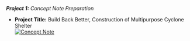 <i>**Project 1:** Concept Note Preparation</i><br>
- **Project Title:** Build Back Better, Construction of Multipurpose Cyclone Shelter <br>
[![Concept Note](https://img.shields.io/static/v1?label=Concept%20Note&message=%20&color=E74C3C&style=for-the-badge)](Project/Concept.pdf)

